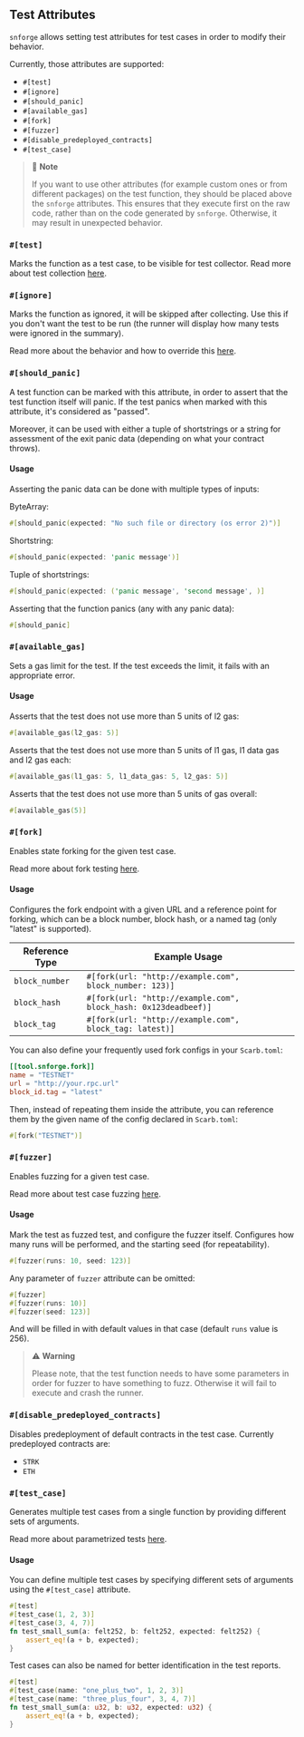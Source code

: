 ## Test Attributes

`snforge` allows setting test attributes for test cases in order to modify their behavior.

Currently, those attributes are supported:

- `#[test]`
- `#[ignore]`
- `#[should_panic]`
- `#[available_gas]`
- `#[fork]`
- `#[fuzzer]`
- `#[disable_predeployed_contracts]`
- `#[test_case]`

> 📝 **Note**
>
> If you want to use other attributes (for example custom ones or from different packages) on the test function, they should be placed above the `snforge` attributes.
> This ensures that they execute first on the raw code, rather than on the code generated by `snforge`. Otherwise, it may result in unexpected behavior.

### `#[test]`

Marks the function as a test case, to be visible for test collector.
Read more about test collection [here](./test-collection.md).

### `#[ignore]`

Marks the function as ignored, it will be skipped after collecting.
Use this if you don't want the test to be run (the runner will display how many tests were ignored in the summary).

Read more about the behavior and how to override
this [here](./testing.md#ignoring-some-tests-unless-specifically-requested).

### `#[should_panic]`

A test function can be marked with this attribute, in order to assert that the test function itself will panic.
If the test panics when marked with this attribute, it's considered as "passed".

Moreover, it can be used with either a tuple of shortstrings or a string for assessment of the exit panic data
(depending on what your contract throws).

#### Usage

Asserting the panic data can be done with multiple types of inputs:

ByteArray:

```rust
#[should_panic(expected: "No such file or directory (os error 2)")]
```

Shortstring:

```rust
#[should_panic(expected: 'panic message')]
```

Tuple of shortstrings:

```rust
#[should_panic(expected: ('panic message', 'second message', )]
```

Asserting that the function panics (any with any panic data):

```rust
#[should_panic]
```

### `#[available_gas]`

Sets a gas limit for the test.
If the test exceeds the limit, it fails with an appropriate error.

#### Usage

Asserts that the test does not use more than 5 units of l2 gas:

```rust
#[available_gas(l2_gas: 5)]
```

Asserts that the test does not use more than 5 units of l1 gas, l1 data gas and l2 gas each:

```rust
#[available_gas(l1_gas: 5, l1_data_gas: 5, l2_gas: 5)]
```

Asserts that the test does not use more than 5 units of gas overall:

```rust
#[available_gas(5)]
```

### `#[fork]`

Enables state forking for the given test case.

Read more about fork testing [here](../snforge-advanced-features/fork-testing.md).

#### Usage

Configures the fork endpoint with a given URL and a reference point for forking, which can be a block number, block
hash, or a named tag (only "latest" is supported).

| Reference Type | Example Usage                                                   |
|----------------|-----------------------------------------------------------------|
| `block_number` | `#[fork(url: "http://example.com", block_number: 123)]`         |
| `block_hash`   | `#[fork(url: "http://example.com", block_hash: 0x123deadbeef)]` |
| `block_tag`    | `#[fork(url: "http://example.com", block_tag: latest)]`         |

You can also define your frequently used fork configs in your `Scarb.toml`:

```toml
[[tool.snforge.fork]]
name = "TESTNET"
url = "http://your.rpc.url"
block_id.tag = "latest"
```

Then, instead of repeating them inside the attribute, you can reference them by the given name of the config declared
in `Scarb.toml`:

```rust
#[fork("TESTNET")] 
```

### `#[fuzzer]`

Enables fuzzing for a given test case.

Read more about test case fuzzing [here](../snforge-advanced-features/fuzz-testing.md).

#### Usage

Mark the test as fuzzed test, and configure the fuzzer itself.
Configures how many runs will be performed, and the starting seed (for repeatability).

```rust
#[fuzzer(runs: 10, seed: 123)]
```

Any parameter of `fuzzer` attribute can be omitted:

```rust
#[fuzzer]
#[fuzzer(runs: 10)]
#[fuzzer(seed: 123)]
```

And will be filled in with default values in that case (default `runs` value is 256).

> ⚠️ **Warning**
>
> Please note, that the test function needs to have some parameters in order for fuzzer to have something to fuzz.
> Otherwise it will fail to execute and crash the runner. 

### `#[disable_predeployed_contracts]`

Disables predeployment of default contracts in the test case.
Currently predeployed contracts are:
- `STRK`
- `ETH`

### `#[test_case]`

Generates multiple test cases from a single function by providing different sets of arguments.

Read more about parametrized tests [here](../snforge-advanced-features/parametrized-testing.md).

#### Usage

You can define multiple test cases by specifying different sets of arguments using the `#[test_case]` attribute.

```rust
#[test]
#[test_case(1, 2, 3)]
#[test_case(3, 4, 7)]
fn test_small_sum(a: felt252, b: felt252, expected: felt252) {
    assert_eq!(a + b, expected);
}
```

Test cases can also be named for better identification in the test reports.

```rust
#[test]
#[test_case(name: "one_plus_two", 1, 2, 3)]
#[test_case(name: "three_plus_four", 3, 4, 7)]
fn test_small_sum(a: u32, b: u32, expected: u32) {
    assert_eq!(a + b, expected);
}
```
